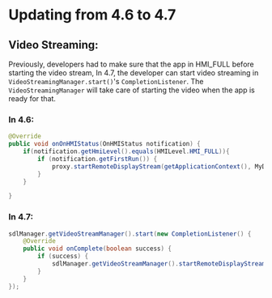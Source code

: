 # Updating from 4.6 to 4.7











## Video Streaming:

Previously, developers had to make sure that the app in HMI_FULL before starting the video stream, In 4.7, the developer can start video streaming in `VideoStreamingManager.start()`'s `CompletionListener`. The `VideoStreamingManager` will take care of starting the video when the app is ready for that.

### In 4.6:

```java
@Override
public void onOnHMIStatus(OnHMIStatus notification) {
    if(notification.getHmiLevel().equals(HMILevel.HMI_FULL)){
        if (notification.getFirstRun()) {
            proxy.startRemoteDisplayStream(getApplicationContext(), MyDisplay.class, null, false);
        }
    }

}
```

### In 4.7:

```java
sdlManager.getVideoStreamManager().start(new CompletionListener() {
    @Override
    public void onComplete(boolean success) {
        if (success) {
            sdlManager.getVideoStreamManager().startRemoteDisplayStream(getApplicationContext(), MyDisplay.class, null, false);
        } 
    }
});
```